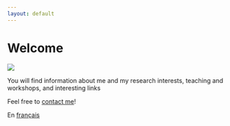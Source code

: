 ```yaml
---
layout: default
---
```


# Welcome

<img src=”https://felixdtrudel.github.io/Félix_headshot.jpg” align=”left” />

You will find information about me and my research interests, teaching and workshops, and interesting links 

Feel free to [contact me](mailto:fdesmeul@uwo.ca)!

En [français](https://felixdtrudel.github.io/fr/index.html)
